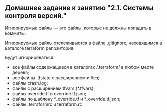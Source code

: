## Домашнее задание к занятию "2.1. Системы контроля версий."

Игнорируемые файлы — это файлы, которые не должны попадать в коммиты. 

Игнорируемые файлы отслеживаются в файле .gitignore, находящимся в каталоге terraform репозитория. 

Будут игнорироваться:
- все файлы содержащиеся в каталогах /.terraform/ в любом месте дерева;
- все файлы .tfstate с расширением и без;
- файлы crash.log;
- файлы с расширением tfvars (*.tfvars);
- файлы override.tf и override.tf.json;
- файлы по шаблону *_override.tf и *_override.tf.json;
- файлы .terraformrc и terraform.rc

